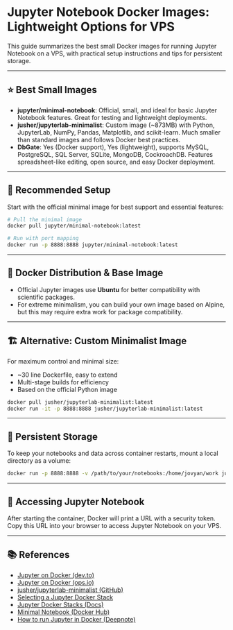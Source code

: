 # Jupyter Notebook Docker Images: Lightweight Options for VPS

This guide summarizes the best small Docker images for running Jupyter Notebook on a VPS, with practical setup instructions and tips for persistent storage.

---

## ⭐ Best Small Images

- **jupyter/minimal-notebook**: Official, small, and ideal for basic Jupyter Notebook features. Great for testing and lightweight deployments.
- **jusher/jupyterlab-minimalist**: Custom image (~873MB) with Python, JupyterLab, NumPy, Pandas, Matplotlib, and scikit-learn. Much smaller than standard images and follows Docker best practices.
- **DbGate**: Yes (Docker support), Yes (lightweight), supports MySQL, PostgreSQL, SQL Server, SQLite, MongoDB, CockroachDB. Features spreadsheet-like editing, open source, and easy Docker deployment.

---

## 🚀 Recommended Setup

Start with the official minimal image for best support and essential features:

```bash
# Pull the minimal image
docker pull jupyter/minimal-notebook:latest

# Run with port mapping
docker run -p 8888:8888 jupyter/minimal-notebook:latest
```

---

## 🐧 Docker Distribution & Base Image

- Official Jupyter images use **Ubuntu** for better compatibility with scientific packages.
- For extreme minimalism, you can build your own image based on Alpine, but this may require extra work for package compatibility.

---

## 🏗️ Alternative: Custom Minimalist Image

For maximum control and minimal size:
- ~30 line Dockerfile, easy to extend
- Multi-stage builds for efficiency
- Based on the official Python image

```bash
docker pull jusher/jupyterlab-minimalist:latest
docker run -it -p 8888:8888 jusher/jupyterlab-minimalist:latest
```

---

## 📂 Persistent Storage

To keep your notebooks and data across container restarts, mount a local directory as a volume:

```bash
docker run -p 8888:8888 -v /path/to/your/notebooks:/home/jovyan/work jupyter/minimal-notebook:latest
```

---

## 🔑 Accessing Jupyter Notebook

After starting the container, Docker will print a URL with a security token. Copy this URL into your browser to access Jupyter Notebook on your VPS.

---

## 📚 References

- [Jupyter on Docker (dev.to)](https://dev.to/akilesh/jupyter-on-docker-8mm)
- [Jupyter on Docker (ops.io)](https://community.ops.io/akilesh/jupyter-on-docker-37gk)
- [jusher/jupyterlab-minimalist (GitHub)](https://github.com/gitjeff05/jupyterlab-minimalist-image)
- [Selecting a Jupyter Docker Stack](https://jupyter-docker-stacks.readthedocs.io/en/latest/using/selecting.html)
- [Jupyter Docker Stacks (Docs)](https://jupyter-docker-stacks.readthedocs.io)
- [Minimal Notebook (Docker Hub)](https://hub.docker.com/r/jupyter/minimal-notebook/)
- [How to run Jupyter in Docker (Deepnote)](https://deepnote.com/guides/jupyter/how-to-run-jupyter-in-docker)
